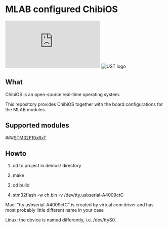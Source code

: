 # MLAB configured ChibiOS

![ChibiOS logo](http://www.chibios.org/dokuwiki/lib/exe/fetch.php?cache=&media=logo.png "ChibiOS")
![UST logo](http://www.ust.cz/include/Logo_UST.png "UST")

## What
ChibiOS is an open-source real-time operating system. 

This repository provides ChibiOS together with the board configurations for the MLAB modules.

## Supported modules
###[STM32F10xRxT](http://www.ust.cz/shop/product_info.php?cPath=22_36&products_id=84)

## Howto

1. cd to project in demos/ directory

2. make

3. cd build 

4. stm32flash -w ch.bin -v /dev/tty.usbserial-A4009ctC 

Mac: "tty.usbserial-A4009ctC" is created by virtual com driver and has most probably little different name in your case

Linux: the device is named differently, i.e. /dev/ttyS0.

